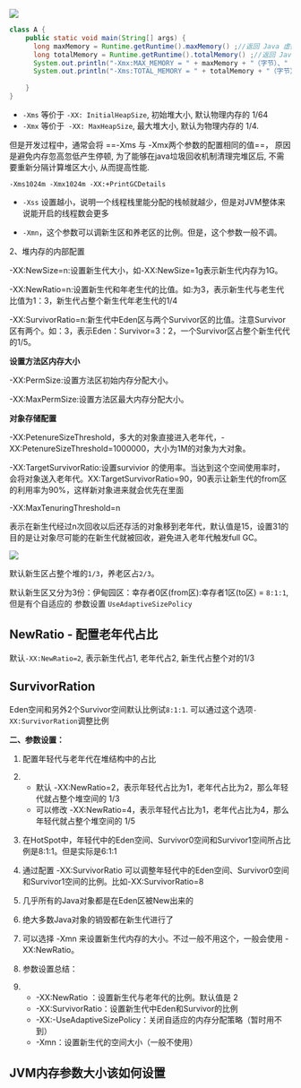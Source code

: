 ![](https://youpaiyun.zongqilive.cn/image/20210115104019.png)

```java
class A {
    public static void main(String[] args) {
      long maxMemory = Runtime.getRuntime().maxMemory() ;//返回 Java 虚拟机试图使用的最大内存量。
      long totalMemory = Runtime.getRuntime().totalMemory() ;//返回 Java 虚拟机中的内存总量。
      System.out.println("-Xmx:MAX_MEMORY = " + maxMemory + "（字节）、" + (maxMemory / (double)1024 / 1024) + "MB");
      System.out.println("-Xms:TOTAL_MEMORY = " + totalMemory + "（字节）、" + (totalMemory / (double)1024 / 1024) + "MB");
    
    }
}
```



- `-Xms` 等价于 `-XX: InitialHeapSize`, 初始堆大小, 默认物理内存的 1/64
- `-Xmx` 等价于` -XX: MaxHeapSize`, 最大堆大小, 默认为物理内存的 1/4.

但是开发过程中，通常会将 ==-Xms 与 -Xmx两个参数的配置相同的值==， 原因是避免内存忽高忽低产生停顿, 为了能够在java垃圾回收机制清理完堆区后, 不需要重新分隔计算堆区大小, 从而提高性能.

```
-Xms1024m -Xmx1024m -XX:+PrintGCDetails
```



- `-Xss` 设置越小，说明一个线程栈里能分配的栈帧就越少，但是对JVM整体来说能开启的线程数会更多

- `-Xmn`，这个参数可以调新生区和养老区的比例。但是，这个参数一般不调。





2、堆内存的内部配置

-XX:NewSize=n:设置新生代大小，如-XX:NewSize=1g表示新生代内存为1G。

-XX:NewRatio=n:设置新生代和年老生代的比值。如:为3，表示新生代与老生代比值为1：3，新生代占整个新生代年老生代的1/4

-XX:SurvivorRatio=n:新生代中Eden区与两个Survivor区的比值。注意Survivor区有两个。如：3，表示Eden：Survivor=3：2，一个Survivor区占整个新生代代的1/5。





**设置方法区内存大小**

-XX:PermSize:设置方法区初始内存分配大小。

-XX:MaxPermSize:设置方法区最大内存分配大小。





**对象存储配置**

-XX:PetenureSizeThreshold，多大的对象直接进入老年代，-XX:PetenureSizeThreshold=1000000，大小为1M的对象为大对象。

-XX:TargetSurvivorRatio:设置survivior 的使用率。当达到这个空间使用率时，会将对象送入老年代。XX:TargetSurvivorRatio=90，90表示让新生代的from区的利用率为90%，这样新对象进来就会优先在里面

-XX:MaxTenuringThreshold=n

表示在新生代经过n次回收以后还存活的对象移到老年代，默认值是15，设置31的目的是让对象尽可能的在新生代就被回收，避免进入老年代触发full GC。



![](https://youpaiyun.zongqilive.cn/image/20210115163236.png)

默认新生区占整个堆的`1/3`，养老区占`2/3`。

默认新生区又分为3份：伊甸园区：幸存者0区(from区):幸存者1区(to区) = `8:1:1`, 
但是有个自适应的 参数设置 `UseAdaptiveSizePolicy`



## NewRatio - 配置老年代占比

默认`-XX:NewRatio=2`, 表示新生代占1, 老年代占2, 新生代占整个对的1/3

## SurvivorRation

Eden空间和另外2个Survivor空间默认比例试`8:1:1`.
可以通过这个选项`-XX:SurvivorRation`调整比例







**二、参数设置：**

1. 配置年轻代与老年代在堆结构中的占比

2. - 默认 -XX:NewRatio=2，表示年轻代占比为1，老年代占比为2，那么年轻代就占整个堆空间的 1/3
   - 可以修改 -XX:NewRatio=4，表示年轻代占比为1，老年代占比为4，那么年轻代就占整个堆空间的 1/5

3. 在HotSpot中，年轻代中的Eden空间、Survivor0空间和Survivor1空间所占比例是8:1:1。但是实际是6:1:1

4. 通过配置 -XX:SurvivorRatio 可以调整年轻代中的Eden空间、Survivor0空间和Survivor1空间的比例。比如-XX:SurvivorRatio=8

5. 几乎所有的Java对象都是在Eden区被New出来的

6. 绝大多数Java对象的销毁都在新生代进行了

7. 可以选择 -Xmn 来设置新生代内存的大小。不过一般不用这个，一般会使用 -XX:NewRatio。

8. 参数设置总结：

9. - -XX:NewRatio ：设置新生代与老年代的比例。默认值是 2
   - -XX:SurvivorRatio：设置新生代中Eden和Survivor的比例
   - -XX:-UseAdaptiveSizePolicy：关闭自适应的内存分配策略（暂时用不到）
   - -Xmn：设置新生代的空间大小（一般不使用）



## JVM内存参数大小该如何设置



























